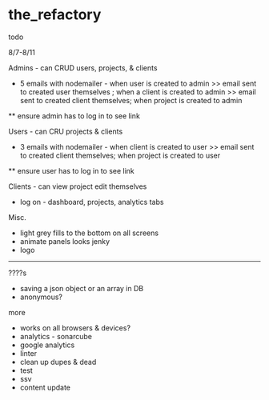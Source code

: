 # the_refactory

todo

8/7-8/11

Admins - can CRUD users, projects, & clients
  - 5 emails with nodemailer - when user is created to admin >> email sent to created user themselves ; when a client is created to admin >> email sent to created client themselves; when project is created to admin

  ** ensure admin has to log in to see link

Users - can CRU projects & clients
  - 3 emails with nodemailer - when client is created to user >> email sent to created client themselves; when project is created to user  

  ** ensure user has to log in to see link

Clients - can view project edit themselves
  - log on - dashboard, projects, analytics tabs

Misc.
  - light grey fills to the bottom on all screens
  - animate panels looks jenky
  - logo


*************************************

????s
  - saving a json object or an array in DB
  - anonymous?


more
  - works on all browsers & devices?
  - analytics - sonarcube
  - google analytics
  - linter
  - clean up dupes & dead
  - test
  - ssv
  - content update

